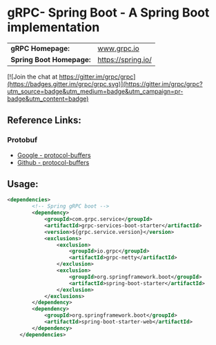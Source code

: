 gRPC- Spring Boot - A Spring Boot implementation 
================================================


<table>
  <tr>
    <td><b>gRPC Homepage:</b></td>
    <td><a href="http://www.grpc.io/">www.grpc.io</a></td>
  </tr>
  <tr>
    <td><b>Spring Boot Homepage:</b></td>
    <td><a href="https://projects.spring.io/spring-boot/">https://spring.io/</a></td>
  </tr>
</table>

[![Join the chat at https://gitter.im/grpc/grpc](https://badges.gitter.im/grpc/grpc.svg)](https://gitter.im/grpc/grpc?utm_source=badge&utm_medium=badge&utm_campaign=pr-badge&utm_content=badge)


Reference Links:
----------------

### Protobuf

* [Google - protocol-buffers](https://developers.google.com/protocol-buffers/)
* [Github - protocol-buffers](https://github.com/google/protobuf/)


Usage:
------
```xml
<dependencies>
		<!-- Spring gRPC boot -->
		<dependency>
			<groupId>com.grpc.service</groupId>
			<artifactId>grpc-services-boot-starter</artifactId>
			<version>${grpc.service.version}</version>
			<exclusions>
				<exclusion>
					<groupId>io.grpc</groupId>
					<artifactId>grpc-netty</artifactId>
				</exclusion>
				<exclusion>
					<groupId>org.springframework.boot</groupId>
					<artifactId>spring-boot-starter</artifactId>
				</exclusion>
			</exclusions>
		</dependency>
		<dependency>
			<groupId>org.springframework.boot</groupId>
			<artifactId>spring-boot-starter-web</artifactId>
		</dependency>
	</dependencies>

```
